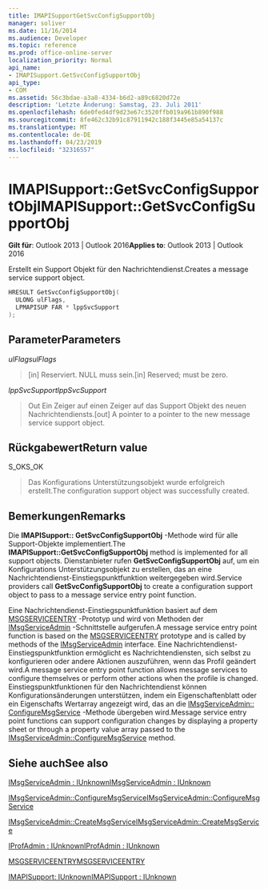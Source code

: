 ```yaml
---
title: IMAPISupportGetSvcConfigSupportObj
manager: soliver
ms.date: 11/16/2014
ms.audience: Developer
ms.topic: reference
ms.prod: office-online-server
localization_priority: Normal
api_name:
- IMAPISupport.GetSvcConfigSupportObj
api_type:
- COM
ms.assetid: 56c3bdae-a3a8-4334-b6d2-a89c6820d72e
description: 'Letzte Änderung: Samstag, 23. Juli 2011'
ms.openlocfilehash: 6de0fed4df9d23e67c3520ffb019a961b890f988
ms.sourcegitcommit: 8fe462c32b91c87911942c188f3445e85a54137c
ms.translationtype: MT
ms.contentlocale: de-DE
ms.lasthandoff: 04/23/2019
ms.locfileid: "32316557"
---
```

# <a name="imapisupportgetsvcconfigsupportobj"></a><span data-ttu-id="eca7b-103">IMAPISupport::GetSvcConfigSupportObj</span><span class="sxs-lookup"><span data-stu-id="eca7b-103">IMAPISupport::GetSvcConfigSupportObj</span></span>

  
  
<span data-ttu-id="eca7b-104">**Gilt für**: Outlook 2013 | Outlook 2016</span><span class="sxs-lookup"><span data-stu-id="eca7b-104">**Applies to**: Outlook 2013 | Outlook 2016</span></span> 
  
<span data-ttu-id="eca7b-105">Erstellt ein Support Objekt für den Nachrichtendienst.</span><span class="sxs-lookup"><span data-stu-id="eca7b-105">Creates a message service support object.</span></span>
  
```cpp
HRESULT GetSvcConfigSupportObj(
  ULONG ulFlags,
  LPMAPISUP FAR * lppSvcSupport
);
```

## <a name="parameters"></a><span data-ttu-id="eca7b-106">Parameter</span><span class="sxs-lookup"><span data-stu-id="eca7b-106">Parameters</span></span>

 <span data-ttu-id="eca7b-107">_ulFlags_</span><span class="sxs-lookup"><span data-stu-id="eca7b-107">_ulFlags_</span></span>
  
> <span data-ttu-id="eca7b-108">[in] Reserviert. NULL muss sein.</span><span class="sxs-lookup"><span data-stu-id="eca7b-108">[in] Reserved; must be zero.</span></span>
    
 <span data-ttu-id="eca7b-109">_lppSvcSupport_</span><span class="sxs-lookup"><span data-stu-id="eca7b-109">_lppSvcSupport_</span></span>
  
> <span data-ttu-id="eca7b-110">Out Ein Zeiger auf einen Zeiger auf das Support Objekt des neuen Nachrichtendiensts.</span><span class="sxs-lookup"><span data-stu-id="eca7b-110">[out] A pointer to a pointer to the new message service support object.</span></span>
    
## <a name="return-value"></a><span data-ttu-id="eca7b-111">Rückgabewert</span><span class="sxs-lookup"><span data-stu-id="eca7b-111">Return value</span></span>

<span data-ttu-id="eca7b-112">S_OK</span><span class="sxs-lookup"><span data-stu-id="eca7b-112">S_OK</span></span> 
  
> <span data-ttu-id="eca7b-113">Das Konfigurations Unterstützungsobjekt wurde erfolgreich erstellt.</span><span class="sxs-lookup"><span data-stu-id="eca7b-113">The configuration support object was successfully created.</span></span>
    
## <a name="remarks"></a><span data-ttu-id="eca7b-114">Bemerkungen</span><span class="sxs-lookup"><span data-stu-id="eca7b-114">Remarks</span></span>

<span data-ttu-id="eca7b-115">Die **IMAPISupport:: GetSvcConfigSupportObj** -Methode wird für alle Support-Objekte implementiert.</span><span class="sxs-lookup"><span data-stu-id="eca7b-115">The **IMAPISupport::GetSvcConfigSupportObj** method is implemented for all support objects.</span></span> <span data-ttu-id="eca7b-116">Dienstanbieter rufen **GetSvcConfigSupportObj** auf, um ein Konfigurations Unterstützungsobjekt zu erstellen, das an eine Nachrichtendienst-Einstiegspunktfunktion weitergegeben wird.</span><span class="sxs-lookup"><span data-stu-id="eca7b-116">Service providers call **GetSvcConfigSupportObj** to create a configuration support object to pass to a message service entry point function.</span></span> 
  
<span data-ttu-id="eca7b-117">Eine Nachrichtendienst-Einstiegspunktfunktion basiert auf dem [MSGSERVICEENTRY](msgserviceentry.md) -Prototyp und wird von Methoden der [IMsgServiceAdmin](imsgserviceadminiunknown.md) -Schnittstelle aufgerufen.</span><span class="sxs-lookup"><span data-stu-id="eca7b-117">A message service entry point function is based on the [MSGSERVICEENTRY](msgserviceentry.md) prototype and is called by methods of the [IMsgServiceAdmin](imsgserviceadminiunknown.md) interface.</span></span> <span data-ttu-id="eca7b-118">Eine Nachrichtendienst-Einstiegspunktfunktion ermöglicht es Nachrichtendiensten, sich selbst zu konfigurieren oder andere Aktionen auszuführen, wenn das Profil geändert wird.</span><span class="sxs-lookup"><span data-stu-id="eca7b-118">A message service entry point function allows message services to configure themselves or perform other actions when the profile is changed.</span></span> <span data-ttu-id="eca7b-119">Einstiegspunktfunktionen für den Nachrichtendienst können Konfigurationsänderungen unterstützen, indem ein Eigenschaftenblatt oder ein Eigenschafts Wertarray angezeigt wird, das an die [IMsgServiceAdmin:: ConfigureMsgService](imsgserviceadmin-configuremsgservice.md) -Methode übergeben wird.</span><span class="sxs-lookup"><span data-stu-id="eca7b-119">Message service entry point functions can support configuration changes by displaying a property sheet or through a property value array passed to the [IMsgServiceAdmin::ConfigureMsgService](imsgserviceadmin-configuremsgservice.md) method.</span></span> 
  
## <a name="see-also"></a><span data-ttu-id="eca7b-120">Siehe auch</span><span class="sxs-lookup"><span data-stu-id="eca7b-120">See also</span></span>



[<span data-ttu-id="eca7b-121">IMsgServiceAdmin : IUnknown</span><span class="sxs-lookup"><span data-stu-id="eca7b-121">IMsgServiceAdmin : IUnknown</span></span>](imsgserviceadminiunknown.md)
  
[<span data-ttu-id="eca7b-122">IMsgServiceAdmin::ConfigureMsgService</span><span class="sxs-lookup"><span data-stu-id="eca7b-122">IMsgServiceAdmin::ConfigureMsgService</span></span>](imsgserviceadmin-configuremsgservice.md)
  
[<span data-ttu-id="eca7b-123">IMsgServiceAdmin::CreateMsgService</span><span class="sxs-lookup"><span data-stu-id="eca7b-123">IMsgServiceAdmin::CreateMsgService</span></span>](imsgserviceadmin-createmsgservice.md)
  
[<span data-ttu-id="eca7b-124">IProfAdmin : IUnknown</span><span class="sxs-lookup"><span data-stu-id="eca7b-124">IProfAdmin : IUnknown</span></span>](iprofadminiunknown.md)
  
[<span data-ttu-id="eca7b-125">MSGSERVICEENTRY</span><span class="sxs-lookup"><span data-stu-id="eca7b-125">MSGSERVICEENTRY</span></span>](msgserviceentry.md)
  
[<span data-ttu-id="eca7b-126">IMAPISupport: IUnknown</span><span class="sxs-lookup"><span data-stu-id="eca7b-126">IMAPISupport : IUnknown</span></span>](imapisupportiunknown.md)

